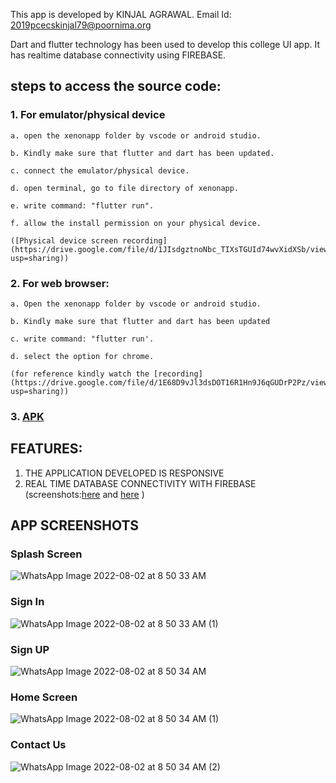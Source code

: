 This app is developed by KINJAL AGRAWAL.
Email Id: 2019pcecskinjal79@poornima.org

Dart and flutter technology has been used to develop this college UI app. It has realtime database connectivity using FIREBASE.

## steps to access the source code:

### 1. For emulator/physical device
	a. open the xenonapp folder by vscode or android studio. 
	
	b. Kindly make sure that flutter and dart has been updated.
	
	c. connect the emulator/physical device.
	
	d. open terminal, go to file directory of xenonapp.
	
	e. write command: "flutter run".
	
	f. allow the install permission on your physical device.

	([Physical device screen recording](https://drive.google.com/file/d/1JIsdgztnoNbc_TIXsTGUId74wvXidXSb/view?usp=sharing))

### 2. For web browser:
	a. Open the xenonapp folder by vscode or android studio. 
	
	b. Kindly make sure that flutter and dart has been updated
	
	c. write command: "flutter run'.
	
	d. select the option for chrome.

	(for reference kindly watch the [recording](https://drive.google.com/file/d/1E68D9vJl3dsDOT16R1Hn9J6qGUDrP2Pz/view?usp=sharing))

### 3. [APK](https://drive.google.com/file/d/1Kgn-p9k6Yu6M-eNCZHZtq9m0jB0TiTzO/view?usp=sharing)


## FEATURES:
1. THE APPLICATION DEVELOPED IS RESPONSIVE
2. REAL TIME DATABASE CONNECTIVITY WITH FIREBASE (screenshots:[here](https://drive.google.com/file/d/1R95su3Y1VA8rkSKNMbyHFqPW5q0PyDZb/view?usp=sharing) and [here](https://drive.google.com/file/d/1pgcWS4r1o-gkr2E29keVoZq72r5srKXu/view?usp=sharing) )

## APP SCREENSHOTS
### Splash Screen
![WhatsApp Image 2022-08-02 at 8 50 33 AM](https://user-images.githubusercontent.com/66269179/182286391-a83dc834-ceaa-4f16-8736-c2734e91bf39.jpeg)

### Sign In 
![WhatsApp Image 2022-08-02 at 8 50 33 AM (1)](https://user-images.githubusercontent.com/66269179/182286535-22eff66a-0b12-4150-8e9a-dfe832cd49e3.jpeg)

### Sign UP
![WhatsApp Image 2022-08-02 at 8 50 34 AM](https://user-images.githubusercontent.com/66269179/182286604-9475cc3b-e8a1-43ad-9634-140f3528e258.jpeg)

### Home Screen
![WhatsApp Image 2022-08-02 at 8 50 34 AM (1)](https://user-images.githubusercontent.com/66269179/182286769-e00486cb-f534-405d-a68c-24a5bac30168.jpeg)

### Contact Us
![WhatsApp Image 2022-08-02 at 8 50 34 AM (2)](https://user-images.githubusercontent.com/66269179/182287333-6695c818-6931-471a-bf92-8d06499a91e0.jpeg)





